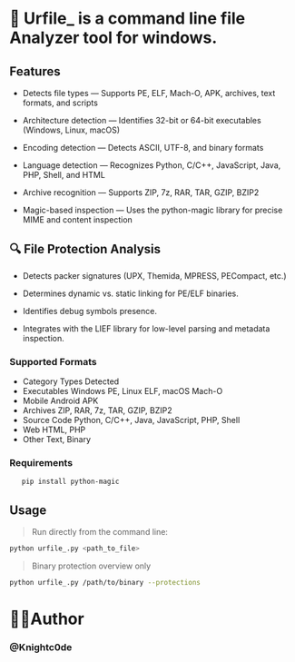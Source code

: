 # 🧠 Urfile_ is a command line file Analyzer tool for windows.

## Features

- Detects file types — Supports PE, ELF, Mach-O, APK, archives, text formats, and scripts

- Architecture detection — Identifies 32-bit or 64-bit executables (Windows, Linux, macOS)

- Encoding detection — Detects ASCII, UTF-8, and binary formats

- Language detection — Recognizes Python, C/C++, JavaScript, Java, PHP, Shell, and HTML

- Archive recognition — Supports ZIP, 7z, RAR, TAR, GZIP, BZIP2

- Magic-based inspection — Uses the python-magic library for precise MIME and content inspection

## 🔍 File Protection Analysis

- Detects packer signatures (UPX, Themida, MPRESS, PECompact, etc.)

- Determines dynamic vs. static linking for PE/ELF binaries.

- Identifies debug symbols presence.

- Integrates with the LIEF library for low-level parsing and metadata inspection.

### Supported Formats
- Category	Types Detected
- Executables	Windows PE, Linux ELF, macOS Mach-O
- Mobile	Android APK
- Archives	ZIP, RAR, 7z, TAR, GZIP, BZIP2
- Source Code	Python, C/C++, Java, JavaScript, PHP, Shell
- Web	HTML, PHP
- Other	Text, Binary


### Requirements 
```bash
   pip install python-magic
```

## Usage
> Run directly from the command line:
``` bash  
python urfile_.py <path_to_file>
```
> Binary protection overview only
```bash
python urfile_.py /path/to/binary --protections
```
# 👨‍💻Author 
### @Knightc0de

